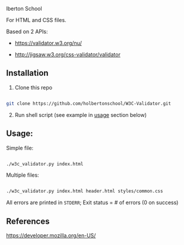 
lberton School



For HTML and CSS files.



Based on 2 APIs:



- https://validator.w3.org/nu/

- http://jigsaw.w3.org/css-validator/validator



## Installation

1. Clone this repo

```sh

git clone https://github.com/holbertonschool/W3C-Validator.git

```



2. Run shell script (see example in [usage](#usage) section below)



## Usage:



Simple file:



```sh

./w3c_validator.py index.html

```



Multiple files:



```sh

./w3c_validator.py index.html header.html styles/common.css

```



All errors are printed in `STDERR`; Exit status = # of errors (0 on success)





## References



https://developer.mozilla.org/en-US/
